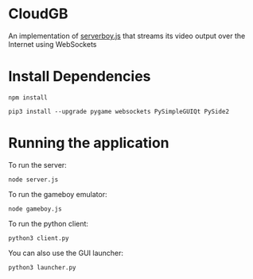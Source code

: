# CloudGB

An implementation of [serverboy.js](https://gitlab.com/piglet-plays/serverboy.js) that streams its video output over the Internet using WebSockets

# Install Dependencies
```
npm install
```
```
pip3 install --upgrade pygame websockets PySimpleGUIQt PySide2
```

# Running the application
To run the server:
```
node server.js
```
To run the gameboy emulator:
```
node gameboy.js
```
To run the python client:
```
python3 client.py
```
You can also use the GUI launcher:
```
python3 launcher.py
```
